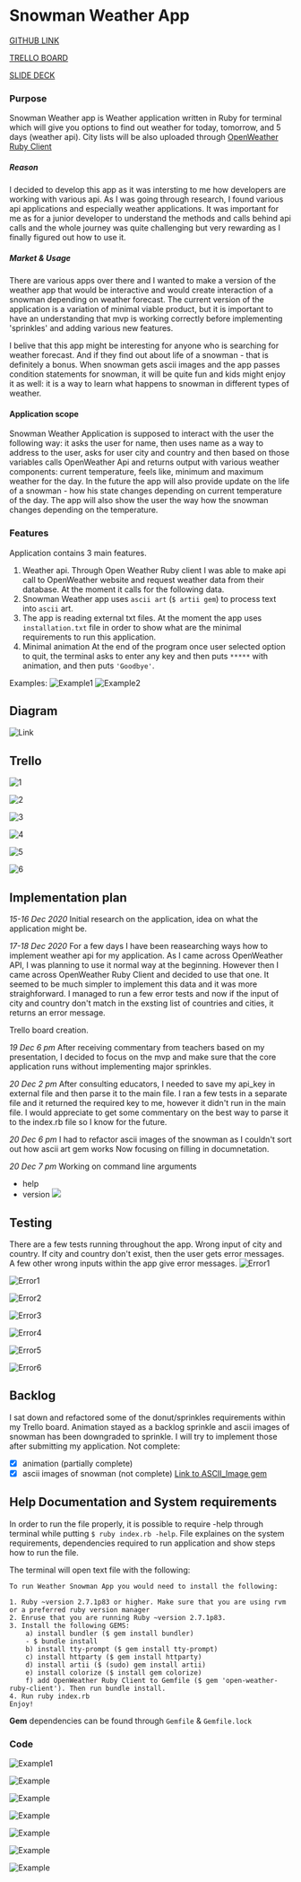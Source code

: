 # Snowman Weather App

[GITHUB LINK](https://github.com/iri6ka/snowman_weather_app)

[TRELLO BOARD](https://trello.com/b/K0z1wQ5F/snowman-weather-app)

[SLIDE DECK](https://docs.google.com/presentation/d/1TiodhFck0bXgd9WnrGsd4DLVyNx5QTGorSmvxqasXoE/edit?usp=sharing)

### Purpose
Snowman Weather app is Weather application written in Ruby for terminal which will give you options to find out weather for today, tomorrow, and 5 days (weather api). City lists will be also uploaded through [OpenWeather Ruby Client](https://github.com/dblock/open-weather-ruby-client)

##### Reason
I decided to develop this app as it was intersting to me how developers are working with various api. As I was going through research, I found various api applications and especially weather applications. It was important for me as for a junior developer to understand the methods and calls behind api calls and the whole journey was quite challenging but very rewarding as I finally figured out how to use it.

##### Market & Usage
There are various apps over there and I wanted to make a version of the weather app that would be interactive and would create interaction of a snowman depending on weather forecast. The current version of the application is a variation of minimal viable product, but it is important to have an understanding that mvp is working correctly before implementing 'sprinkles' and adding various new features.

I belive that this app might be interesting for anyone who is searching for weather forecast. And if they find out about life of a snowman - that is definitely a bonus. When snowman gets ascii images and the app passes condition statements for snowman, it will be quite fun and kids might enjoy it as well: it is a way to learn what happens to snowman in different types of weather.

#### Application scope
Snowman Weather Application is supposed to interact with the user the following way: it asks the user for name, then uses name as a way to address to the user, asks for user city and country and then based on those variables calls OpenWeather Api and returns output with various weather components: current temperature, feels like, minimum and maximum weather for the day. In the future the app will also provide update on the life of a snowman - how his state changes depending on current temperature of the day. The app will also show the user the way how the snowman changes depending on the temperature.

### Features

Application contains 3 main features.
1. Weather api. Through Open Weather Ruby client I was able to make api call to OpenWeather website and request weather data from their database. At the moment it calls for the following data.
2. Snowman Weather app uses `ascii art` (`$ artii gem`) to process text into `ascii` art.
3. The app is reading external txt files. At the moment the app uses `installation.txt` file in order to show what are the minimal requirements to run this application.
4. Minimal animation
At the end of the program once user selected option to quit, the terminal asks to enter any key and then puts `*****` with animation, and then puts `'Goodbye'`.

Examples:
![Example1](https://github.com/iri6ka/snowman_weather_app/blob/old-project/docs/screenshots/ascii%20name.png)
![Example2](https://github.com/iri6ka/snowman_weather_app/blob/old-project/docs/screenshots/help%20file.png)

## Diagram

![Link](https://github.com/iri6ka/snowman_weather_app/blob/old-project/docs/Diagram.png)

## Trello
![1](https://github.com/iri6ka/snowman_weather_app/blob/old-project/docs/screenshots/trello%202.png)

![2](https://github.com/iri6ka/snowman_weather_app/blob/old-project/docs/screenshots/Trello%203.png)

![3](https://github.com/iri6ka/snowman_weather_app/blob/old-project/docs/screenshots/Trello%204.png)

![4](https://github.com/iri6ka/snowman_weather_app/blob/old-project/docs/screenshots/trello%205.png)

![5](https://github.com/iri6ka/snowman_weather_app/blob/old-project/docs/screenshots/Trello%206.png)

![6](https://github.com/iri6ka/snowman_weather_app/blob/old-project/docs/screenshots/Trello%207.png)

## Implementation plan

*15-16 Dec 2020*
Initial research on the application, idea on what the application might be.

*17-18 Dec 2020*
For a few days I have been reasearching ways how to implement weather api for my application. As I came across OpenWeather API, I was planning to use it normal way at the beginning. However then I came across OpenWeather Ruby Client and decided to use that one. It seemed to be much simpler to implement this data and it was more straighforward. I managed to run a few error tests and now if the input of city and country don't match in the exsting list of countries and cities, it returns an error message.

Trello board creation.

*19 Dec 6 pm*
After receiving commentary from teachers based on my presentation, I decided to focus on the mvp and make sure that the core application runs without implementing major sprinkles.

*20 Dec 2 pm*
After consulting educators, I needed to save my api_key in external file and then parse it to the main file. I ran a few tests in a separate file and it returned the required key to me, however it didn't run in the main file. I would appreciate to get some commentary on the best way to parse it to the index.rb file so I know for the future.

*20 Dec 6 pm*
I had to refactor ascii images of the snowman as I couldn't sort out how ascii art gem works
Now focusing on filling in documnetation.

*20 Dec 7 pm*
Working on command line arguments
- help
- version
![](https://github.com/iri6ka/snowman_weather_app/blob/old-project/docs/screenshots/terminal%20arguments%20Screen%20Shot%202020-12-20%20at%208.05.33%20pm.png?raw=true)

## Testing

There are a few tests running throughout the app. 
Wrong input of city and country. If city and country don't exist, then the user gets error messages. A few other wrong inputs within the app give error messages.
![Error1](https://github.com/iri6ka/snowman_weather_app/blob/old-project/docs/screenshots/error%20handling%201.png)

![Error1](https://github.com/iri6ka/snowman_weather_app/blob/old-project/docs/screenshots/Error%20handline%202.png)

![Error2](https://github.com/iri6ka/snowman_weather_app/blob/old-project/docs/screenshots/error%20handling%202.png)

![Error3](https://github.com/iri6ka/snowman_weather_app/blob/old-project/docs/screenshots/error%20handling%203.png)

![Error4](https://github.com/iri6ka/snowman_weather_app/blob/old-project/docs/screenshots/error%20handling%204.png)

![Error5](https://github.com/iri6ka/snowman_weather_app/blob/old-project/docs/screenshots/error%20handling%206.png)

![Error6](https://github.com/iri6ka/snowman_weather_app/blob/old-project/docs/screenshots/error%20handling%207.png)

## Backlog
I sat down and refactored some of the donut/sprinkles requirements within my Trello board. Animation stayed as a backlog sprinkle and ascii images of snowman has been downgraded to sprinkle. I will try to implement those after submitting my application. 
Not complete:
- [x] animation (partially complete)
- [x] ascii images of snowman (not complete)
[Link to ASCII_Image gem](https://www.rubydoc.info/gems/ascii-image/0.1.2/ASCII_Image)

## Help Documentation and System requirements

In order to run the file properly, it is possible to require -help through terminal while putting
`$ ruby index.rb -help`. File explaines on the system requirements, dependencies required to run application and show steps how to run the file.

The terminal will open text file with the following:
```
To run Weather Snowman App you would need to install the following:

1. Ruby ~version 2.7.1p83 or higher. Make sure that you are using rvm or a preferred ruby version manager
2. Enruse that you are running Ruby ~version 2.7.1p83.
3. Install the following GEMS:
    a) install bundler ($ gem install bundler)
    - $ bundle install
    b) install tty-prompt ($ gem install tty-prompt)
    c) install httparty ($ gem install httparty)
    d) install artii ($ (sudo) gem install artii)
    e) install colorize ($ install gem colorize)
    f) add OpenWeather Ruby Client to Gemfile ($ gem 'open-weather-ruby-client'). Then run bundle install.
4. Run ruby index.rb
Enjoy!

```
**Gem** dependencies can be found through `Gemfile` & `Gemfile.lock`

### Code

![Example1](https://github.com/iri6ka/snowman_weather_app/blob/old-project/docs/screenshots/code%201.png)

![Example](https://github.com/iri6ka/snowman_weather_app/blob/old-project/docs/screenshots/code%202.png)

![Example](https://github.com/iri6ka/snowman_weather_app/blob/old-project/docs/screenshots/code%203.png)

![Example](https://github.com/iri6ka/snowman_weather_app/blob/old-project/docs/screenshots/code%204.png)

![Example](https://github.com/iri6ka/snowman_weather_app/blob/old-project/docs/screenshots/code%205.png)

![Example](https://github.com/iri6ka/snowman_weather_app/blob/old-project/docs/screenshots/code%206.png)

![Example](https://github.com/iri6ka/snowman_weather_app/blob/old-project/docs/screenshots/code%207.png)

